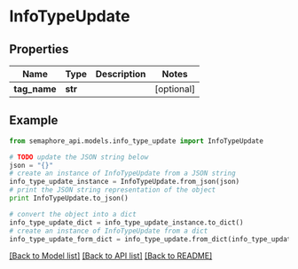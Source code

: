 # InfoTypeUpdate


## Properties
Name | Type | Description | Notes
------------ | ------------- | ------------- | -------------
**tag_name** | **str** |  | [optional] 

## Example

```python
from semaphore_api.models.info_type_update import InfoTypeUpdate

# TODO update the JSON string below
json = "{}"
# create an instance of InfoTypeUpdate from a JSON string
info_type_update_instance = InfoTypeUpdate.from_json(json)
# print the JSON string representation of the object
print InfoTypeUpdate.to_json()

# convert the object into a dict
info_type_update_dict = info_type_update_instance.to_dict()
# create an instance of InfoTypeUpdate from a dict
info_type_update_form_dict = info_type_update.from_dict(info_type_update_dict)
```
[[Back to Model list]](../README.md#documentation-for-models) [[Back to API list]](../README.md#documentation-for-api-endpoints) [[Back to README]](../README.md)



